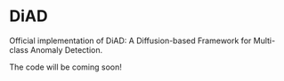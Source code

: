 # DiAD
Official implementation of DiAD: A Diffusion-based Framework for Multi-class Anomaly Detection.

The code will be coming soon!
